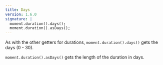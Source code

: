 ```yaml
---
title: Days
version: 1.6.0
signature: |
  moment.duration().days();
  moment.duration().asDays();
---
```



As with the other getters for durations, `moment.duration().days()` gets the days (0 - 30).

`moment.duration().asDays()` gets the length of the duration in days.
